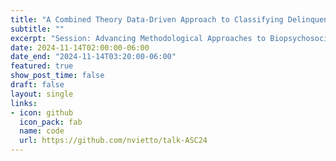 ```yaml
---
title: "A Combined Theory Data-Driven Approach to Classifying Delinquency Risk in the Future of Families and Child Well-Being Study"
subtitle: ""
excerpt: "Session: Advancing Methodological Approaches to Biopsychosocial Research."
date: 2024-11-14T02:00:00-06:00
date_end: "2024-11-14T03:20:00-06:00"
featured: true
show_post_time: false
draft: false
layout: single
links:
- icon: github
  icon_pack: fab
  name: code
  url: https://github.com/nvietto/talk-ASC24
---
```





